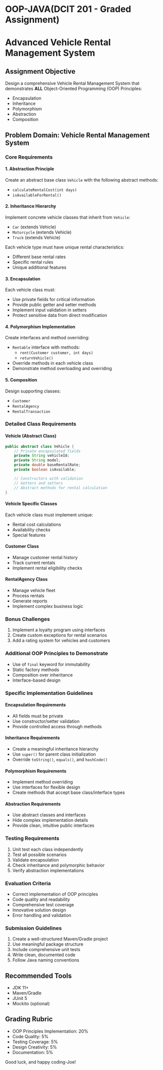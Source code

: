 # OOP-JAVA(DCIT 201 - Graded Assignment)
# Advanced Vehicle Rental Management System

## Assignment Objective
Design a comprehensive Vehicle Rental Management System that demonstrates **ALL** Object-Oriented Programming (OOP) Principles:
- Encapsulation
- Inheritance
- Polymorphism
- Abstraction
- Composition

## Problem Domain: Vehicle Rental Management System

### Core Requirements

#### 1. Abstraction Principle
Create an abstract base class `Vehicle` with the following abstract methods:
- `calculateRentalCost(int days)`
- `isAvailableForRental()`

#### 2. Inheritance Hierarchy
Implement concrete vehicle classes that inherit from `Vehicle`:
- `Car` (extends Vehicle)
- `Motorcycle` (extends Vehicle)
- `Truck` (extends Vehicle)

Each vehicle type must have unique rental characteristics:
- Different base rental rates
- Specific rental rules
- Unique additional features

#### 3. Encapsulation
Each vehicle class must:
- Use private fields for critical information
- Provide public getter and setter methods
- Implement input validation in setters
- Protect sensitive data from direct modification

#### 4. Polymorphism Implementation
Create interfaces and method overriding:
- `Rentable` interface with methods:
  - `rent(Customer customer, int days)`
  - `returnVehicle()`
- Override methods in each vehicle class
- Demonstrate method overloading and overriding

#### 5. Composition
Design supporting classes:
- `Customer`
- `RentalAgency`
- `RentalTransaction`

### Detailed Class Requirements

#### Vehicle (Abstract Class)
```java
public abstract class Vehicle {
    // Private encapsulated fields
    private String vehicleId;
    private String model;
    private double baseRentalRate;
    private boolean isAvailable;

    // Constructors with validation
    // Getters and setters
    // Abstract methods for rental calculation
}
```

#### Vehicle Specific Classes
Each vehicle class must implement unique:
- Rental cost calculations
- Availability checks
- Special features

#### Customer Class
- Manage customer rental history
- Track current rentals
- Implement rental eligibility checks

#### RentalAgency Class
- Manage vehicle fleet
- Process rentals
- Generate reports
- Implement complex business logic

### Bonus Challenges
1. Implement a loyalty program using interfaces
2. Create custom exceptions for rental scenarios
3. Add a rating system for vehicles and customers

### Additional OOP Principles to Demonstrate
- Use of `final` keyword for immutability
- Static factory methods
- Composition over inheritance
- Interface-based design

### Specific Implementation Guidelines

#### Encapsulation Requirements
- All fields must be private
- Use constructor/setter validation
- Provide controlled access through methods

#### Inheritance Requirements
- Create a meaningful inheritance hierarchy
- Use `super()` for parent class initialization
- Override `toString()`, `equals()`, and `hashCode()`

#### Polymorphism Requirements
- Implement method overriding
- Use interfaces for flexible design
- Create methods that accept base class/interface types

#### Abstraction Requirements
- Use abstract classes and interfaces
- Hide complex implementation details
- Provide clean, intuitive public interfaces

### Testing Requirements
1. Unit test each class independently
2. Test all possible scenarios
3. Validate encapsulation
4. Check inheritance and polymorphic behavior
5. Verify abstraction implementations

### Evaluation Criteria
- Correct implementation of OOP principles
- Code quality and readability
- Comprehensive test coverage
- Innovative solution design
- Error handling and validation

### Submission Guidelines
1. Create a well-structured Maven/Gradle project
2. Use meaningful package structure
3. Include comprehensive unit tests
4. Write clean, documented code
5. Follow Java naming conventions

## Recommended Tools
- JDK 11+
- Maven/Gradle
- JUnit 5
- Mockito (optional)

## Grading Rubric
- OOP Principles Implementation: 20%
- Code Quality: 5%
- Testing Coverage: 5%
- Design Creativity: 5%
- Documentation: 5%

Good luck, and happy coding-Joe!
